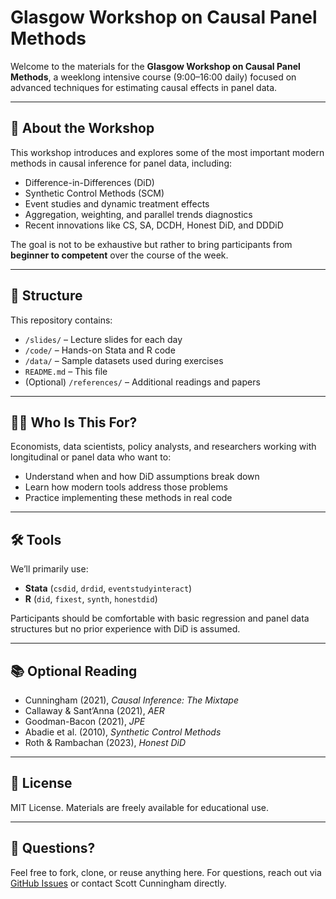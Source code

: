 # Glasgow Workshop on Causal Panel Methods

Welcome to the materials for the **Glasgow Workshop on Causal Panel Methods**, a weeklong intensive course (9:00–16:00 daily) focused on advanced techniques for estimating causal effects in panel data.

---

## 📅 About the Workshop

This workshop introduces and explores some of the most important modern methods in causal inference for panel data, including:

- Difference-in-Differences (DiD)
- Synthetic Control Methods (SCM)
- Event studies and dynamic treatment effects
- Aggregation, weighting, and parallel trends diagnostics
- Recent innovations like CS, SA, DCDH, Honest DiD, and DDDiD

The goal is not to be exhaustive but rather to bring participants from **beginner to competent** over the course of the week.

---

## 📁 Structure

This repository contains:

- `/slides/` – Lecture slides for each day  
- `/code/` – Hands-on Stata and R code  
- `/data/` – Sample datasets used during exercises  
- `README.md` – This file  
- (Optional) `/references/` – Additional readings and papers

---

## 👩‍💻 Who Is This For?

Economists, data scientists, policy analysts, and researchers working with longitudinal or panel data who want to:

- Understand when and how DiD assumptions break down
- Learn how modern tools address those problems
- Practice implementing these methods in real code

---

## 🛠 Tools

We’ll primarily use:
- **Stata** (`csdid`, `drdid`, `eventstudyinteract`)
- **R** (`did`, `fixest`, `synth`, `honestdid`)

Participants should be comfortable with basic regression and panel data structures but no prior experience with DiD is assumed.

---

## 📚 Optional Reading

- Cunningham (2021), *Causal Inference: The Mixtape*  
- Callaway & Sant’Anna (2021), *AER*
- Goodman-Bacon (2021), *JPE*
- Abadie et al. (2010), *Synthetic Control Methods*
- Roth & Rambachan (2023), *Honest DiD*

---

## 🤝 License

MIT License. Materials are freely available for educational use.

---

## 🙋 Questions?

Feel free to fork, clone, or reuse anything here. For questions, reach out via [GitHub Issues](https://github.com/scunning1975/Glasgow/issues) or contact Scott Cunningham directly.
